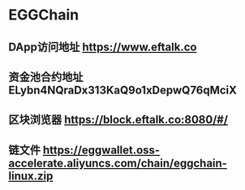 # EGGChain

## DApp访问地址 https://www.eftalk.co
## 资金池合约地址 ELybn4NQraDx313KaQ9o1xDepwQ76qMciX
## 区块浏览器 https://block.eftalk.co:8080/#/
## 链文件 https://eggwallet.oss-accelerate.aliyuncs.com/chain/eggchain-linux.zip
